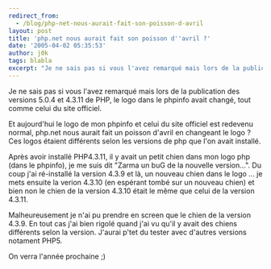 ```yaml
---
redirect_from:
  - /blog/php-net-nous-aurait-fait-son-poisson-d-avril
layout: post
title: 'php.net nous aurait fait son poisson d''avril ?'
date: '2005-04-02 05:35:53'
author: j0k
tags: blabla
excerpt: "Je ne sais pas si vous l'avez remarqué mais lors de la publication des versions 5.0.4 et 4.3.11 de PHP, le logo dans le phpinfo avait changé, tout comme celui du site officiel.     \nEt aujourd'hui le logo de mon phpinfo et celui du site officiel est redevenu normal, php.net nous aurait fait un poisson d'avril en changeant le logo ?   Ces logos étaient      …"
---
```


Je ne sais pas si vous l'avez remarqué mais lors de la publication des versions 5.0.4 et 4.3.11 de PHP, le logo dans le phpinfo avait changé, tout comme celui du site officiel.

Et aujourd'hui le logo de mon phpinfo et celui du site officiel est redevenu normal, php.net nous aurait fait un poisson d'avril en changeant le logo ?   Ces logos étaient différents selon les versions de php que l'on avait installé.

Après avoir installé PHP4.3.11, il y avait un petit chien dans mon logo php (dans le phpinfo), je me suis dit "Zarma un buG de la nouvelle version…". Du coup j'ai ré-installé la version 4.3.9 et là, un nouveau chien dans le logo ... je mets ensuite la verion 4.3.10 (en espérant tombé sur un nouveau chien) et bien non le chien de la version 4.3.10 était le même que celui de la version 4.3.11.

Malheureusement je n'ai pu prendre en screen que le chien de la version 4.3.9.   En tout cas j'ai bien rigolé quand j'ai vu qu'il y avait des chiens différents selon la version. J'aurai p'tet du tester avec d'autres versions notament PHP5.

On verra l'année prochaine ;)
